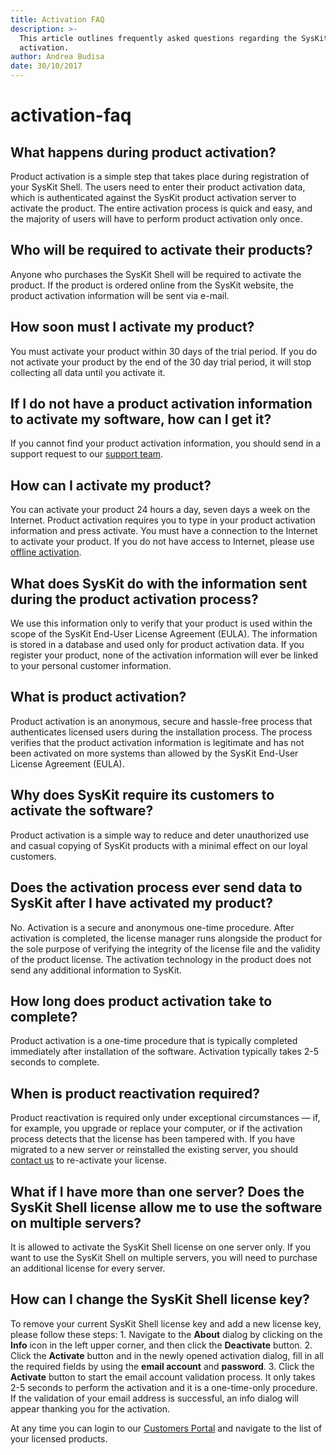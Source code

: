 ```yaml
---
title: Activation FAQ
description: >-
  This article outlines frequently asked questions regarding the SysKit Shell
  activation.
author: Andrea Budisa
date: 30/10/2017
---
```


# activation-faq

## What happens during product activation?

Product activation is a simple step that takes place during registration of your SysKit Shell. The users need to enter their product activation data, which is authenticated against the SysKit product activation server to activate the product. The entire activation process is quick and easy, and the majority of users will have to perform product activation only once.

## Who will be required to activate their products?

Anyone who purchases the SysKit Shell will be required to activate the product. If the product is ordered online from the SysKit website, the product activation information will be sent via e-mail.

## How soon must I activate my product?

You must activate your product within 30 days of the trial period. If you do not activate your product by the end of the 30 day trial period, it will stop collecting all data until you activate it.

## If I do not have a product activation information to activate my software, how can I get it?

If you cannot find your product activation information, you should send in a support request to our [support team](https://www.syskit.com/company/contact-us).

## How can I activate my product?

You can activate your product 24 hours a day, seven days a week on the Internet. Product activation requires you to type in your product activation information and press activate. You must have a connection to the Internet to activate your product. If you do not have access to Internet, please use [offline activation](../activation/online-offline-activation.md).

## What does SysKit do with the information sent during the product activation process?

We use this information only to verify that your product is used within the scope of the SysKit End-User License Agreement \(EULA\). The information is stored in a database and used only for product activation data. If you register your product, none of the activation information will ever be linked to your personal customer information.

## What is product activation?

Product activation is an anonymous, secure and hassle-free process that authenticates licensed users during the installation process. The process verifies that the product activation information is legitimate and has not been activated on more systems than allowed by the SysKit End-User License Agreement \(EULA\).

## Why does SysKit require its customers to activate the software?

Product activation is a simple way to reduce and deter unauthorized use and casual copying of SysKit products with a minimal effect on our loyal customers.

## Does the activation process ever send data to SysKit after I have activated my product?

No. Activation is a secure and anonymous one-time procedure. After activation is completed, the license manager runs alongside the product for the sole purpose of verifying the integrity of the license file and the validity of the product license. The activation technology in the product does not send any additional information to SysKit.

## How long does product activation take to complete?

Product activation is a one-time procedure that is typically completed immediately after installation of the software. Activation typically takes 2-5 seconds to complete.

## When is product reactivation required?

Product reactivation is required only under exceptional circumstances — if, for example, you upgrade or replace your computer, or if the activation process detects that the license has been tampered with. If you have migrated to a new server or reinstalled the existing server, you should [contact us](https://www.syskit.com/company/contact-us) to re-activate your license.

## What if I have more than one server? Does the SysKit Shell license allow me to use the software on multiple servers?

It is allowed to activate the SysKit Shell license on one server only. If you want to use the SysKit Shell on multiple servers, you will need to purchase an additional license for every server.

## How can I change the SysKit Shell license key?

To remove your current SysKit Shell license key and add a new license key, please follow these steps: 1. Navigate to the **About** dialog by clicking on the **Info** icon in the left upper corner, and then click the **Deactivate** button. 2. Click the **Activate** button and in the newly opened activation dialog, fill in all the required fields by using the **email account** and **password**. 3. Click the **Activate** button to start the email account validation process. It only takes 2-5 seconds to perform the activation and it is a one-time-only procedure. If the validation of your email address is successful, an info dialog will appear thanking you for the activation.

At any time you can login to our [Customers Portal](https://my.syskit.com) and navigate to the list of your licensed products.

